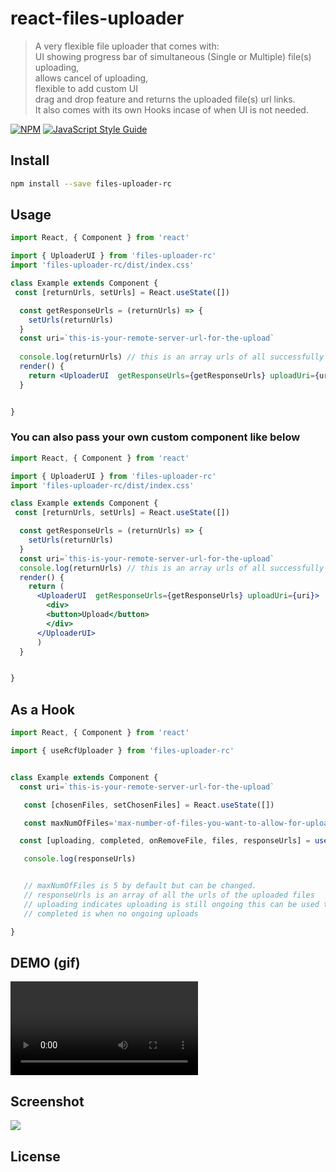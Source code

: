
# react-files-uploader

> A very flexible file uploader that comes with: <br/>
> UI showing progress bar of simultaneous (Single or Multiple) file(s) uploading,<br/>
> allows cancel of uploading,<br/>
> flexible to add custom UI<br/>
> drag and drop feature and returns the uploaded file(s) url links.<br/>
> It also comes with its own Hooks incase of when UI is not needed.

[![NPM](https://img.shields.io/npm/v/react-files-uploader.svg)](https://www.npmjs.com/package/rfiles-uploader-rc) [![JavaScript Style Guide](https://img.shields.io/badge/code_style-standard-brightgreen.svg)](https://standardjs.com)

## Install

```bash
npm install --save files-uploader-rc
```

## Usage

```jsx
import React, { Component } from 'react'

import { UploaderUI } from 'files-uploader-rc'
import 'files-uploader-rc/dist/index.css'

class Example extends Component {
 const [returnUrls, setUrls] = React.useState([])

  const getResponseUrls = (returnUrls) => {
    setUrls(returnUrls)
  }
  const uri=`this-is-your-remote-server-url-for-the-upload`
  
  console.log(returnUrls) // this is an array urls of all successfully uploaded files
  render() {
    return <UploaderUI  getResponseUrls={getResponseUrls} uploadUri={uri} />
  }


}
```

### You can also pass your own custom component like below

```jsx
import React, { Component } from 'react'

import { UploaderUI } from 'files-uploader-rc'
import 'files-uploader-rc/dist/index.css'

class Example extends Component {
 const [returnUrls, setUrls] = React.useState([])

  const getResponseUrls = (returnUrls) => {
    setUrls(returnUrls)
  }
  const uri=`this-is-your-remote-server-url-for-the-upload`
  console.log(returnUrls) // this is an array urls of all successfully uploaded files
  render() {
    return (
      <UploaderUI  getResponseUrls={getResponseUrls} uploadUri={uri}>
        <div>
        <button>Upload</button>
        </div>
      </UploaderUI>
      )
  }


}
```

## As a Hook

```jsx
import React, { Component } from 'react'

import { useRcfUploader } from 'files-uploader-rc'


class Example extends Component {
  const uri=`this-is-your-remote-server-url-for-the-upload`

   const [chosenFiles, setChosenFiles] = React.useState([])

   const maxNumOfFiles='max-number-of-files-you-want-to-allow-for-upload'

  const [uploading, completed, onRemoveFile, files, responseUrls] = useRcfUploader(uri, chosenFiles,maxNumOfFiles)

   console.log(responseUrls)


   // maxNumOfFiles is 5 by default but can be changed.
   // responseUrls is an array of all the urls of the uploaded files
   // uploading indicates uploading is still ongoing this can be used to know when to enable the submit  button
   // completed is when no ongoing uploads

}
```

## DEMO (gif)

![Demo](https://res.cloudinary.com/oladapo/video/upload/v1616492886/test2-folder/yd0aqwzvngvogtpu6gxn.mov)

## Screenshot
![](https://res.cloudinary.com/oladapo/image/upload/v1616607800/test2-folder/jmgjcy9yulh3ggnmveb8.png)
## License

